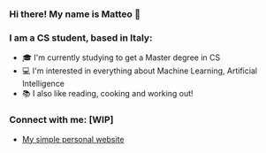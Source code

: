 ### Hi there! My name is Matteo 👋

### I am a CS student, based in Italy:
- 🎓 I'm currently studying to get a Master degree in CS 
- 💻 I'm interested in everything about Machine Learning, Artificial Intelligence 
- 📚 I also like reading, cooking and working out!

### Connect with me: [WIP]
- <a href="https://MatteoGioia.github.io"> My simple personal website </a>

<!-- 
<img align="left" alt="MatteoGioia's GitHub Stats" src="https://github-readme-stats.vercel.app/api?username=MatteoGioia&show_icons=true&hide_border=true" /> 
-->




